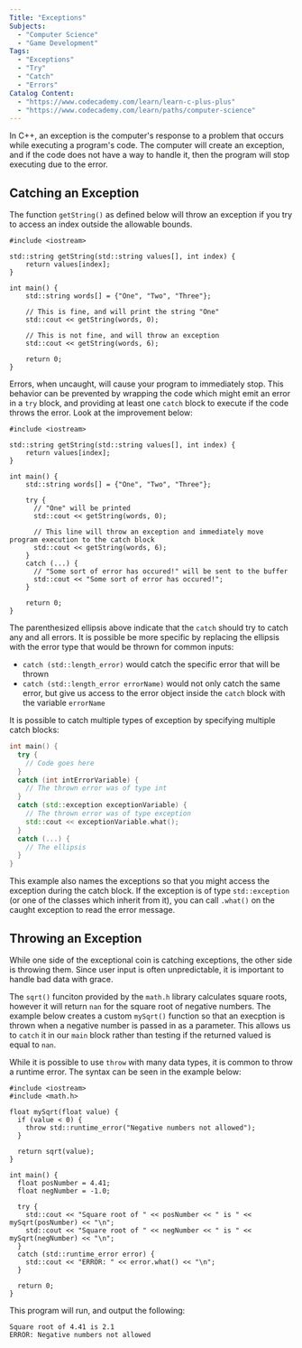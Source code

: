 ```yaml
---
Title: "Exceptions"
Subjects:
  - "Computer Science"
  - "Game Development"
Tags:
  - "Exceptions"
  - "Try"
  - "Catch"
  - "Errors"
Catalog Content:
  - "https://www.codecademy.com/learn/learn-c-plus-plus"
  - "https://www.codecademy.com/learn/paths/computer-science"
---
```


In C++, an exception is the computer's response to a problem that occurs while executing a program's code. The computer will create an exception, and if the code does not have a way to handle it, then the program will stop executing due to the error.

## Catching an Exception

The function `getString()` as defined below will throw an exception if you try to access an index outside the allowable bounds.

```codebyte/cpp
#include <iostream>

std::string getString(std::string values[], int index) {
    return values[index];
}

int main() {
    std::string words[] = {"One", "Two", "Three"};
    
    // This is fine, and will print the string "One"
    std::cout << getString(words, 0);

    // This is not fine, and will throw an exception
    std::cout << getString(words, 6);

    return 0;
}
```

Errors, when uncaught, will cause your program to immediately stop. This behavior can be prevented by wrapping the code which might emit an error in a `try` block, and providing at least one `catch` block to execute if the code throws the error. Look at the improvement below:

```codebyte/cpp
#include <iostream>

std::string getString(std::string values[], int index) {
    return values[index];
}

int main() {
    std::string words[] = {"One", "Two", "Three"};
    
    try {
      // "One" will be printed
      std::cout << getString(words, 0);

      // This line will throw an exception and immediately move program execution to the catch block
      std::cout << getString(words, 6);
    } 
    catch (...) {
      // "Some sort of error has occured!" will be sent to the buffer
      std::cout << "Some sort of error has occured!";
    }

    return 0;
}
```

The parenthesized ellipsis above indicate that the `catch` should try to catch any and all errors. It is possible be more specific by replacing the ellipsis with the error type that would be thrown for common inputs:

* `catch (std::length_error)` would catch the specific error that will be thrown
* `catch (std::length_error errorName)` would not only catch the same error, but give us access to the error object inside the `catch` block with the variable `errorName`

It is possible to catch multiple types of exception by specifying multiple catch blocks:

```cpp
int main() {
  try {
    // Code goes here
  }
  catch (int intErrorVariable) {
    // The thrown error was of type int
  }
  catch (std::exception exceptionVariable) {
    // The thrown error was of type exception
    std::cout << exceptionVariable.what();
  }
  catch (...) {
    // The ellipsis
  }
}
```

This example also names the exceptions so that you might access the exception during the catch block. If the exception is of type `std::exception` (or one of the classes which inherit from it), you can call `.what()` on the caught exception to read the error message.

## Throwing an Exception

While one side of the exceptional coin is catching exceptions, the other side is throwing them. Since user input is often unpredictable, it is important to handle bad data with grace.

The `sqrt()` funciton provided by the `math.h` library calculates square roots, however it will return `nan` for the square root of negative numbers. The example below creates a custom `mySqrt()` function so that an execption is thrown when a negative number is passed in as a parameter. This allows us to `catch` it in our `main` block rather than testing if the returned valued is equal to `nan`. 

While it is possible to use `throw` with many data types, it is common to throw a runtime error. The syntax can be seen in the example below:

```codebyte/cpp
#include <iostream>
#include <math.h>

float mySqrt(float value) {
  if (value < 0) {
    throw std::runtime_error("Negative numbers not allowed");
  }

  return sqrt(value);
}

int main() {
  float posNumber = 4.41;
  float negNumber = -1.0;

  try {
    std::cout << "Square root of " << posNumber << " is " << mySqrt(posNumber) << "\n";
    std::cout << "Square root of " << negNumber << " is " << mySqrt(negNumber) << "\n";
  }
  catch (std::runtime_error error) {
    std::cout << "ERROR: " << error.what() << "\n";
  }

  return 0;
}
```

This program will run, and output the following:

```
Square root of 4.41 is 2.1
ERROR: Negative numbers not allowed
````
